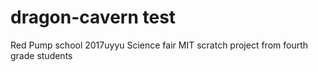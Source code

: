 # dragon-cavern test
Red Pump school 2017uyyu Science fair MIT scratch project from fourth grade students
